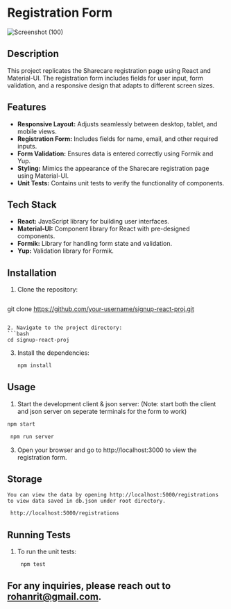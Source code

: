 # Registration Form

![Screenshot (100)](https://github.com/user-attachments/assets/4f838499-b0d4-44e9-81ee-664829edcf33)

## Description

This project replicates the Sharecare registration page using React and Material-UI. The registration form includes fields for user input, form validation, and a responsive design that adapts to different screen sizes.

## Features

- **Responsive Layout:** Adjusts seamlessly between desktop, tablet, and mobile views.
- **Registration Form:** Includes fields for name, email, and other required inputs.
- **Form Validation:** Ensures data is entered correctly using Formik and Yup.
- **Styling:** Mimics the appearance of the Sharecare registration page using Material-UI.
- **Unit Tests:** Contains unit tests to verify the functionality of components.

## Tech Stack

- **React:** JavaScript library for building user interfaces.
- **Material-UI:** Component library for React with pre-designed components.
- **Formik:** Library for handling form state and validation.
- **Yup:** Validation library for Formik.

## Installation

1. Clone the repository:

   ```bash
git clone https://github.com/your-username/signup-react-proj.git
   ```

2. Navigate to the project directory:
   ```bash
   cd signup-react-proj
   ```

3. Install the dependencies:
   ```bash
   npm install
   ```

## Usage

1.  Start the development client & json server: (Note: start both the client and json server on seperate terminals for the form to work)
   ```bash
   npm start
   ```

   ```bash
    npm run server
   ```

3.  Open your browser and go to http://localhost:3000 to view the registration form.

## Storage

    You can view the data by opening http://localhost:5000/registrations to view data saved in db.json under root directory.
   ```bash
    http://localhost:5000/registrations
   ```

## Running Tests

1. To run the unit tests:
   ```bash
    npm test
   ```

## For any inquiries, please reach out to rohanrit@gmail.com.
